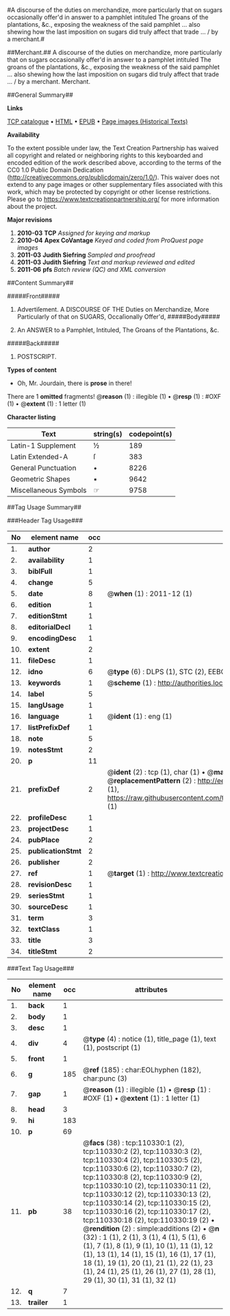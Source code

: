 #A discourse of the duties on merchandize, more particularly that on sugars occasionally offer'd in answer to a pamphlet intituled The groans of the plantations, &c., exposing the weakness of the said pamphlet ... also shewing how the last imposition on sugars did truly affect that trade ... / by a merchant.#

##Merchant.##
A discourse of the duties on merchandize, more particularly that on sugars occasionally offer'd in answer to a pamphlet intituled The groans of the plantations, &c., exposing the weakness of the said pamphlet ... also shewing how the last imposition on sugars did truly affect that trade ... / by a merchant.
Merchant.

##General Summary##

**Links**

[TCP catalogue](http://www.ota.ox.ac.uk/tcp/)  • 
[HTML](http://tei.it.ox.ac.uk/tcp/Texts-HTML/free/A36/A36101.html)  • 
[EPUB](http://tei.it.ox.ac.uk/tcp/Texts-EPUB/free/A36/A36101.epub) • 
[Page images (Historical Texts)](https://historicaltexts.jisc.ac.uk/eebo-31355146e)

**Availability**

To the extent possible under law, the Text Creation Partnership has waived all copyright and related or neighboring rights to this keyboarded and encoded edition of the work described above, according to the terms of the CC0 1.0 Public Domain Dedication (http://creativecommons.org/publicdomain/zero/1.0/). This waiver does not extend to any page images or other supplementary files associated with this work, which may be protected by copyright or other license restrictions. Please go to https://www.textcreationpartnership.org/ for more information about the project.

**Major revisions**

1. __2010-03__ __TCP__ *Assigned for keying and markup*
1. __2010-04__ __Apex CoVantage__ *Keyed and coded from ProQuest page images*
1. __2011-03__ __Judith Siefring__ *Sampled and proofread*
1. __2011-03__ __Judith Siefring__ *Text and markup reviewed and edited*
1. __2011-06__ __pfs__ *Batch review (QC) and XML conversion*

##Content Summary##

#####Front#####

1. Advertiſement.
A DISCOURSE OF THE Duties on Merchandize, More Particularly of that on SUGARS, Occaſionally
Offer'd,
#####Body#####

1. An ANSWER to a Pamphlet, Intituled, The Groans of the Plantations, &c.

#####Back#####

1. POSTSCRIPT.

**Types of content**

  * Oh, Mr. Jourdain, there is **prose** in there!

There are 1 **omitted** fragments! 
 @__reason__ (1) : illegible (1)  •  @__resp__ (1) : #OXF (1)  •  @__extent__ (1) : 1 letter (1)

**Character listing**


|Text|string(s)|codepoint(s)|
|---|---|---|
|Latin-1 Supplement|½|189|
|Latin Extended-A|ſ|383|
|General Punctuation|•|8226|
|Geometric Shapes|▪|9642|
|Miscellaneous Symbols|☞|9758|

##Tag Usage Summary##

###Header Tag Usage###

|No|element name|occ|attributes|
|---|---|---|---|
|1.|__author__|2||
|2.|__availability__|1||
|3.|__biblFull__|1||
|4.|__change__|5||
|5.|__date__|8| @__when__ (1) : 2011-12 (1)|
|6.|__edition__|1||
|7.|__editionStmt__|1||
|8.|__editorialDecl__|1||
|9.|__encodingDesc__|1||
|10.|__extent__|2||
|11.|__fileDesc__|1||
|12.|__idno__|6| @__type__ (6) : DLPS (1), STC (2), EEBO-CITATION (1), OCLC (1), VID (1)|
|13.|__keywords__|1| @__scheme__ (1) : http://authorities.loc.gov/ (1)|
|14.|__label__|5||
|15.|__langUsage__|1||
|16.|__language__|1| @__ident__ (1) : eng (1)|
|17.|__listPrefixDef__|1||
|18.|__note__|5||
|19.|__notesStmt__|2||
|20.|__p__|11||
|21.|__prefixDef__|2| @__ident__ (2) : tcp (1), char (1)  •  @__matchPattern__ (2) : ([0-9\-]+):([0-9IVX]+) (1), (.+) (1)  •  @__replacementPattern__ (2) : http://eebo.chadwyck.com/downloadtiff?vid=$1&page=$2 (1), https://raw.githubusercontent.com/textcreationpartnership/Texts/master/tcpchars.xml#$1 (1)|
|22.|__profileDesc__|1||
|23.|__projectDesc__|1||
|24.|__pubPlace__|2||
|25.|__publicationStmt__|2||
|26.|__publisher__|2||
|27.|__ref__|1| @__target__ (1) : http://www.textcreationpartnership.org/docs/. (1)|
|28.|__revisionDesc__|1||
|29.|__seriesStmt__|1||
|30.|__sourceDesc__|1||
|31.|__term__|3||
|32.|__textClass__|1||
|33.|__title__|3||
|34.|__titleStmt__|2||


###Text Tag Usage###

|No|element name|occ|attributes|
|---|---|---|---|
|1.|__back__|1||
|2.|__body__|1||
|3.|__desc__|1||
|4.|__div__|4| @__type__ (4) : notice (1), title_page (1), text (1), postscript (1)|
|5.|__front__|1||
|6.|__g__|185| @__ref__ (185) : char:EOLhyphen (182), char:punc (3)|
|7.|__gap__|1| @__reason__ (1) : illegible (1)  •  @__resp__ (1) : #OXF (1)  •  @__extent__ (1) : 1 letter (1)|
|8.|__head__|3||
|9.|__hi__|183||
|10.|__p__|69||
|11.|__pb__|38| @__facs__ (38) : tcp:110330:1 (2), tcp:110330:2 (2), tcp:110330:3 (2), tcp:110330:4 (2), tcp:110330:5 (2), tcp:110330:6 (2), tcp:110330:7 (2), tcp:110330:8 (2), tcp:110330:9 (2), tcp:110330:10 (2), tcp:110330:11 (2), tcp:110330:12 (2), tcp:110330:13 (2), tcp:110330:14 (2), tcp:110330:15 (2), tcp:110330:16 (2), tcp:110330:17 (2), tcp:110330:18 (2), tcp:110330:19 (2)  •  @__rendition__ (2) : simple:additions (2)  •  @__n__ (32) : 1 (1), 2 (1), 3 (1), 4 (1), 5 (1), 6 (1), 7 (1), 8 (1), 9 (1), 10 (1), 11 (1), 12 (1), 13 (1), 14 (1), 15 (1), 16 (1), 17 (1), 18 (1), 19 (1), 20 (1), 21 (1), 22 (1), 23 (1), 24 (1), 25 (1), 26 (1), 27 (1), 28 (1), 29 (1), 30 (1), 31 (1), 32 (1)|
|12.|__q__|7||
|13.|__trailer__|1||
